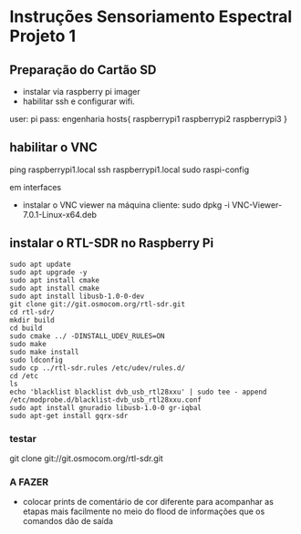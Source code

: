 # Instruções Sensoriamento Espectral Projeto 1

## Preparação do Cartão SD 
* instalar via raspberry pi imager
* habilitar ssh e configurar wifi.

user: pi
pass: engenharia
hosts{
	raspberrypi1
	raspberrypi2
	raspberrypi3
}

##  habilitar o VNC
 ping raspberrypi1.local
 ssh raspberrypi1.local
 sudo raspi-config

em interfaces

* instalar o VNC viewer na máquina cliente:
 sudo dpkg -i VNC-Viewer-7.0.1-Linux-x64.deb 


##  instalar o RTL-SDR no Raspberry Pi
```console
sudo apt update
sudo apt upgrade -y
sudo apt install cmake
sudo apt install cmake
sudo apt install libusb-1.0-0-dev
git clone git://git.osmocom.org/rtl-sdr.git
cd rtl-sdr/
mkdir build
cd build
sudo cmake ../ -DINSTALL_UDEV_RULES=ON
sudo make
sudo make install
sudo ldconfig
sudo cp ../rtl-sdr.rules /etc/udev/rules.d/
cd /etc
ls
echo 'blacklist blacklist dvb_usb_rtl28xxu' | sudo tee - append /etc/modprobe.d/blacklist-dvb_usb_rtl28xxu.conf
sudo apt install gnuradio libusb-1.0-0 gr-iqbal
sudo apt-get install gqrx-sdr
```

### testar
 git clone git://git.osmocom.org/rtl-sdr.git

### A FAZER
* colocar prints de comentário de cor diferente para acompanhar as etapas mais facilmente no meio do flood de informações que os comandos dão de saída